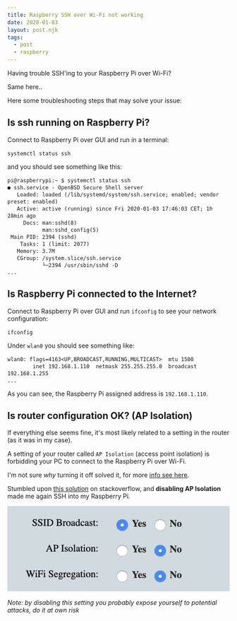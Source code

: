 ```yaml
---
title: Raspberry SSH over Wi-Fi not working
date: 2020-01-03
layout: post.njk
tags:
  - post
  - raspberry
---
```


Having trouble SSH'ing to your Raspberry Pi over Wi-Fi?

Same here..

Here some troubleshooting steps that may solve your issue:

## Is ssh running on Raspberry Pi?

Connect to Raspberry Pi over GUI and run in a terminal:

```
systemctl status ssh
```

and you should see something like this:

```
pi@raspberrypi:~ $ systemctl status ssh
● ssh.service - OpenBSD Secure Shell server
   Loaded: loaded (/lib/systemd/system/ssh.service; enabled; vendor preset: enabled)
   Active: active (running) since Fri 2020-01-03 17:46:03 CET; 1h 28min ago
     Docs: man:sshd(8)
           man:sshd_config(5)
 Main PID: 2394 (sshd)
    Tasks: 1 (limit: 2077)
   Memory: 3.7M
   CGroup: /system.slice/ssh.service
           └─2394 /usr/sbin/sshd -D
...
```

## Is Raspberry Pi connected to the Internet?

Connect to Raspberry Pi over GUI and run `ifconfig` to see your network configuration:

```
ifconfig
```

Under `wlan0` you should see something like:

```
wlan0: flags=4163<UP,BROADCAST,RUNNING,MULTICAST>  mtu 1500
        inet 192.168.1.110  netmask 255.255.255.0  broadcast 192.168.1.255
...
```

As you can see, the Raspberry Pi assigned address is `192.168.1.110`.

## Is router configuration OK? (AP Isolation)

If everything else seems fine, it's most likely related to a setting in the router (as it was in my case).

A setting of your router called `AP Isolation` (access point isolation) is forbidding your PC to connect to the Raspberry Pi over Wi-Fi.

I'm not sure *why* turning it off solved it, for more [info see here](https://www.tp-link.com/us/support/faq/2089/).

Stumbled upon [this solution](https://raspberrypi.stackexchange.com/questions/62341/ssh-over-wifi-not-working) on stackoverflow, and **disabling AP Isolation** made me again SSH into my Raspberry Pi.

![ap-isolation](/assets/images/posts/ap-isolation.png)



*Note: by disabling this setting you probably expose yourself to potential attacks, do it at own risk*